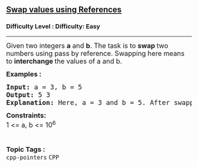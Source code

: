 <h2><a href="https://www.geeksforgeeks.org/problems/magic-in-cpp/1?page=7&sortBy=accuracy">Swap values using References</a></h2><h3>Difficulty Level : Difficulty: Easy</h3><hr><div class="problems_problem_content__Xm_eO"><p><span style="font-size: 18px;">Given two integers <strong>a</strong> and <strong>b</strong>. The task is to <strong>swap </strong>two numbers using pass by reference. Swapping here means to <strong>interchange </strong>the values of a and b.</span>&nbsp;</p>
<p><span style="font-size: 18px;"><strong>Examples :</strong> <strong> </strong></span></p>
<pre><span style="font-size: 18px;"><strong>Input: </strong>a = 3, b = 5
<strong>Output: </strong>5 3
<strong>Explanation: </strong>Here, a = 3 and b = 5. After swapping a = 5 and b = 3.</span></pre>
<p><span style="font-size: 18px;"><strong>Constraints:</strong><br>1 &lt;= a, b &lt;= 10<sup>6</sup></span></p></div><br><p><span style=font-size:18px><strong>Topic Tags : </strong><br><code>cpp-pointers</code>&nbsp;<code>CPP</code>&nbsp;